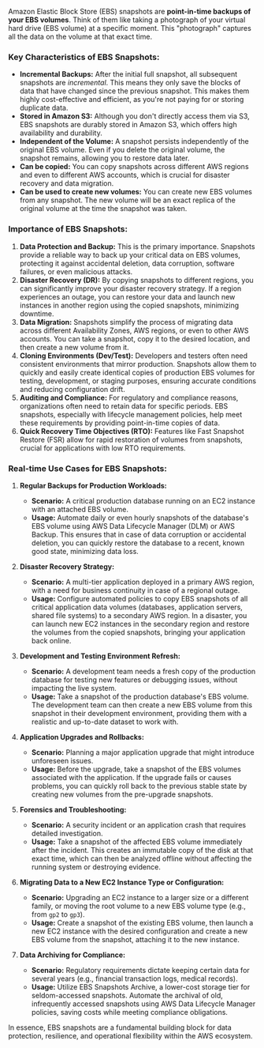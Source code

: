 Amazon Elastic Block Store (EBS) snapshots are **point-in-time backups of your EBS volumes**. Think of them like taking a photograph of your virtual hard drive (EBS volume) at a specific moment. This "photograph" captures all the data on the volume at that exact time.

### Key Characteristics of EBS Snapshots:

* **Incremental Backups:** After the initial full snapshot, all subsequent snapshots are *incremental*. This means they only save the blocks of data that have changed since the previous snapshot. This makes them highly cost-effective and efficient, as you're not paying for or storing duplicate data.
* **Stored in Amazon S3:** Although you don't directly access them via S3, EBS snapshots are durably stored in Amazon S3, which offers high availability and durability.
* **Independent of the Volume:** A snapshot persists independently of the original EBS volume. Even if you delete the original volume, the snapshot remains, allowing you to restore data later.
* **Can be copied:** You can copy snapshots across different AWS regions and even to different AWS accounts, which is crucial for disaster recovery and data migration.
* **Can be used to create new volumes:** You can create new EBS volumes from any snapshot. The new volume will be an exact replica of the original volume at the time the snapshot was taken.

### Importance of EBS Snapshots:

1.  **Data Protection and Backup:** This is the primary importance. Snapshots provide a reliable way to back up your critical data on EBS volumes, protecting it against accidental deletion, data corruption, software failures, or even malicious attacks.
2.  **Disaster Recovery (DR):** By copying snapshots to different regions, you can significantly improve your disaster recovery strategy. If a region experiences an outage, you can restore your data and launch new instances in another region using the copied snapshots, minimizing downtime.
3.  **Data Migration:** Snapshots simplify the process of migrating data across different Availability Zones, AWS regions, or even to other AWS accounts. You can take a snapshot, copy it to the desired location, and then create a new volume from it.
4.  **Cloning Environments (Dev/Test):** Developers and testers often need consistent environments that mirror production. Snapshots allow them to quickly and easily create identical copies of production EBS volumes for testing, development, or staging purposes, ensuring accurate conditions and reducing configuration drift.
5.  **Auditing and Compliance:** For regulatory and compliance reasons, organizations often need to retain data for specific periods. EBS snapshots, especially with lifecycle management policies, help meet these requirements by providing point-in-time copies of data.
6.  **Quick Recovery Time Objectives (RTO):** Features like Fast Snapshot Restore (FSR) allow for rapid restoration of volumes from snapshots, crucial for applications with low RTO requirements.

### Real-time Use Cases for EBS Snapshots:

1.  **Regular Backups for Production Workloads:**
    * **Scenario:** A critical production database running on an EC2 instance with an attached EBS volume.
    * **Usage:** Automate daily or even hourly snapshots of the database's EBS volume using AWS Data Lifecycle Manager (DLM) or AWS Backup. This ensures that in case of data corruption or accidental deletion, you can quickly restore the database to a recent, known good state, minimizing data loss.

2.  **Disaster Recovery Strategy:**
    * **Scenario:** A multi-tier application deployed in a primary AWS region, with a need for business continuity in case of a regional outage.
    * **Usage:** Configure automated policies to copy EBS snapshots of all critical application data volumes (databases, application servers, shared file systems) to a secondary AWS region. In a disaster, you can launch new EC2 instances in the secondary region and restore the volumes from the copied snapshots, bringing your application back online.

3.  **Development and Testing Environment Refresh:**
    * **Scenario:** A development team needs a fresh copy of the production database for testing new features or debugging issues, without impacting the live system.
    * **Usage:** Take a snapshot of the production database's EBS volume. The development team can then create a new EBS volume from this snapshot in their development environment, providing them with a realistic and up-to-date dataset to work with.

4.  **Application Upgrades and Rollbacks:**
    * **Scenario:** Planning a major application upgrade that might introduce unforeseen issues.
    * **Usage:** Before the upgrade, take a snapshot of the EBS volumes associated with the application. If the upgrade fails or causes problems, you can quickly roll back to the previous stable state by creating new volumes from the pre-upgrade snapshots.

5.  **Forensics and Troubleshooting:**
    * **Scenario:** A security incident or an application crash that requires detailed investigation.
    * **Usage:** Take a snapshot of the affected EBS volume immediately after the incident. This creates an immutable copy of the disk at that exact time, which can then be analyzed offline without affecting the running system or destroying evidence.

6.  **Migrating Data to a New EC2 Instance Type or Configuration:**
    * **Scenario:** Upgrading an EC2 instance to a larger size or a different family, or moving the root volume to a new EBS volume type (e.g., from `gp2` to `gp3`).
    * **Usage:** Create a snapshot of the existing EBS volume, then launch a new EC2 instance with the desired configuration and create a new EBS volume from the snapshot, attaching it to the new instance.

7.  **Data Archiving for Compliance:**
    * **Scenario:** Regulatory requirements dictate keeping certain data for several years (e.g., financial transaction logs, medical records).
    * **Usage:** Utilize EBS Snapshots Archive, a lower-cost storage tier for seldom-accessed snapshots. Automate the archival of old, infrequently accessed snapshots using AWS Data Lifecycle Manager policies, saving costs while meeting compliance obligations.

In essence, EBS snapshots are a fundamental building block for data protection, resilience, and operational flexibility within the AWS ecosystem.
